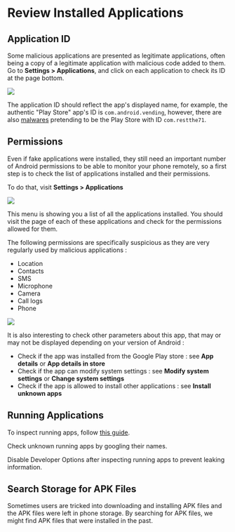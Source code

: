 # Review Installed Applications

## Application ID

Some malicious applications are presented as legitimate applications, often being a copy of a legitimate application with malicious code added to them. Go to **Settings > Applications**, and click on each application to check its ID at the page bottom.

![](../.gitbook/assets/Screenshot\_20220506-170511\_Settings.png)

The application ID should reflect the app's displayed name, for example, the authentic "Play Store" app's ID is `com.android.vending`, however, there are also [malwares](https://www.tomsguide.com/news/octo-android-malware-can-take-over-your-phone-how-to-protect-yourself) pretending to be the Play Store with ID `com.restthe71`.&#x20;

## Permissions

Even if fake applications were installed, they still need an important number of Android permissions to be able to monitor your phone remotely, so a first step is to check the list of applications installed and their permissions.

To do that, visit **Settings > Applications**

![](../img/android\_apps1.png)

This menu is showing you a list of all the applications installed. You should visit the page of each of these applications and check for the permissions allowed for them.

The following permissions are specifically suspicious as they are very regularly used by malicious applications :

* Location
* Contacts
* SMS
* Microphone
* Camera
* Call logs
* Phone

![](../img/android\_apps2.png)

It is also interesting to check other parameters about this app, that may or may not be displayed depending on your version of Android :

* Check if the app was installed from the Google Play store : see **App details** or **App details in store**
* Check if the app can modify system settings : see **Modify system settings** or **Change system settings**
* Check if the app is allowed to install other applications : see **Install unknown apps**

## Running Applications

To inspect running apps, follow [this guide](https://web.archive.org/web/20220509061723/https://www.techrepublic.com/article/how-to-view-all-running-services-on-android-11/).

Check unknown running apps by googling their names.

Disable Developer Options after inspecting running apps to prevent leaking information.

## Search Storage for APK Files

Sometimes users are tricked into downloading and installing APK files and the APK files were left in phone storage. By searching for APK files, we might find APK files that were installed in the past.

